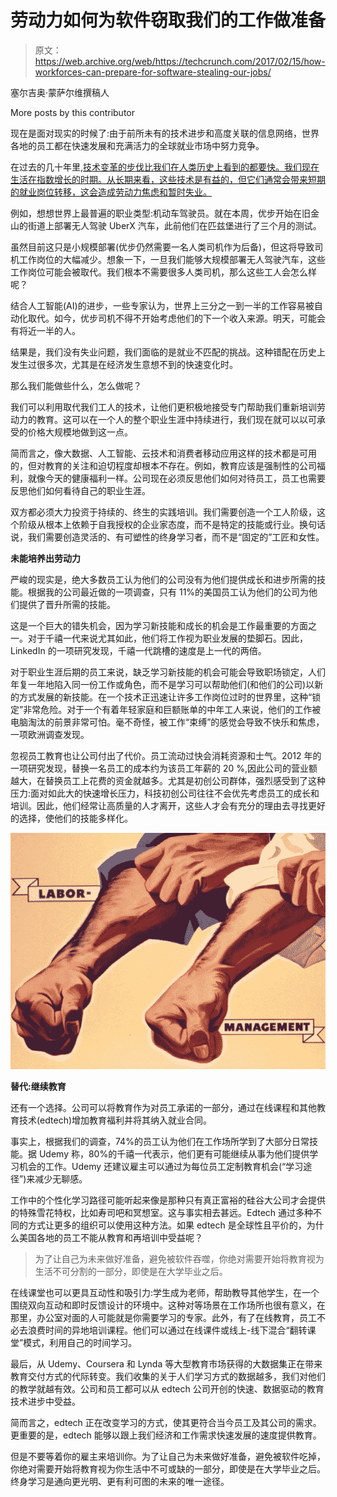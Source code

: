 # 劳动力如何为软件窃取我们的工作做准备 

> 原文：<https://web.archive.org/web/https://techcrunch.com/2017/02/15/how-workforces-can-prepare-for-software-stealing-our-jobs/>

塞尔吉奥·蒙萨尔维撰稿人

More posts by this contributor

现在是面对现实的时候了:由于前所未有的技术进步和高度关联的信息网络，世界各地的员工都在快速发展和充满活力的全球就业市场中努力竞争。

在过去的几十年里,[技术变革的步伐比我们在人类历史上看到的都要快。我们现在生活在指数增长的时期。从长期来看，这些技术是有益的，但它们通常会带来短期的就业岗位转移，这会造成劳动力焦虑和暂时失业。](https://web.archive.org/web/20221210032630/https://hbr.org/2013/11/the-pace-of-technology-adoption-is-speeding-up)

例如，想想世界上最普遍的职业类型:机动车驾驶员。就在本周，优步开始在旧金山的街道上部署无人驾驶 UberX 汽车，此前他们在匹兹堡进行了三个月的测试。

虽然目前这只是小规模部署(优步仍然需要一名人类司机作为后备)，但这将导致司机工作岗位的大幅减少。想象一下，一旦我们能够大规模部署无人驾驶汽车，这些工作岗位可能会被取代。我们根本不需要很多人类司机，那么这些工人会怎么样呢？

结合人工智能(AI)的进步，一些专家认为，世界上三分之一到一半的工作容易被自动化取代。如今，优步司机不得不开始考虑他们的下一个收入来源。明天，可能会有将近一半的人。

结果是，我们没有失业问题，我们面临的是就业不匹配的挑战。这种错配在历史上发生过很多次，尤其是在经济发生意想不到的快速变化时。

那么我们能做些什么，怎么做呢？

我们可以利用取代我们工人的技术，让他们更积极地接受专门帮助我们重新培训劳动力的教育。这可以在一个人的整个职业生涯中持续进行，我们现在就可以以可承受的价格大规模地做到这一点。

简而言之，像大数据、人工智能、云技术和消费者移动应用这样的技术都是可用的，但对教育的关注和迫切程度却根本不存在。例如，教育应该是强制性的公司福利，就像今天的健康福利一样。公司现在必须反思他们如何对待员工，员工也需要反思他们如何看待自己的职业生涯。

双方都必须大力投资于持续的、终生的实践培训。我们需要创造一个工人阶级，这个阶级从根本上依赖于自我授权的企业家态度，而不是特定的技能或行业。换句话说，我们需要创造灵活的、有可塑性的终身学习者，而不是“固定的”工匠和女性。

**未能培养出劳动力**

严峻的现实是，绝大多数员工认为他们的公司没有为他们提供成长和进步所需的技能。根据我的公司最近做的一项调查，只有 11%的美国员工认为他们的公司为他们提供了晋升所需的技能。

这是一个巨大的错失机会，因为学习新技能和成长的机会是工作最重要的方面之一。对于千禧一代来说尤其如此，他们将工作视为职业发展的垫脚石。因此，LinkedIn 的一项研究发现，千禧一代跳槽的速度是上一代的两倍。

对于职业生涯后期的员工来说，缺乏学习新技能的机会可能会导致职场锁定，人们年复一年地陷入同一份工作或角色，而不是学习可以帮助他们(和他们的公司)以新的方式发展的新技能。在一个技术正迅速让许多工作岗位过时的世界里，这种“锁定”非常危险。对于一个有着年轻家庭和巨额账单的中年工人来说，他们的工作被电脑淘汰的前景非常可怕。毫不奇怪，被工作“束缚”的感觉会导致不快乐和焦虑，一项欧洲调查发现。

忽视员工教育也让公司付出了代价。员工流动过快会消耗资源和士气。2012 年的一项研究发现，替换一名员工的成本约为该员工年薪的 20 %,因此公司的营业额越大，在替换员工上花费的资金就越多。尤其是初创公司群体，强烈感受到了这种压力:面对如此大的快速增长压力，科技初创公司往往不会优先考虑员工的成长和培训。因此，他们经常让高质量的人才离开，这些人才会有充分的理由去寻找更好的选择，使他们的技能多样化。

![Labor, Management](img/3b2b8b5f3a56e902eb39dd4ac8994faa.png)

**替代:继续教育**

还有一个选择。公司可以将教育作为对员工承诺的一部分，通过在线课程和其他教育技术(edtech)增加教育福利并将其纳入就业合同。

事实上，根据我们的调查，74%的员工认为他们在工作场所学到了大部分日常技能。据 Udemy 称，80%的千禧一代表示，他们更有可能继续从事为他们提供学习机会的工作。Udemy 还建议雇主可以通过为每位员工定制教育机会(“学习途径”)来减少无聊感。

工作中的个性化学习路径可能听起来像是那种只有真正富裕的硅谷大公司才会提供的特殊雪花特权，比如寿司吧和冥想室。这与事实相去甚远。Edtech 通过多种不同的方式让更多的组织可以使用这种方法。如果 edtech 是全球性且平价的，为什么美国各地的员工不能从教育和再培训中受益呢？

> 为了让自己为未来做好准备，避免被软件吞噬，你绝对需要开始将教育视为生活不可分割的一部分，即使是在大学毕业之后。

在线课堂也可以更具互动性和吸引力:学生成为老师，帮助教导其他学生，在一个围绕双向互动和即时反馈设计的环境中。这种对等场景在工作场所也很有意义，在那里，办公室对面的人可能就是你需要学习的专家。此外，有了在线教育，员工不必去浪费时间的异地培训课程。他们可以通过在线课件或线上-线下混合“翻转课堂”模式，利用自己的时间学习。

最后，从 Udemy、Coursera 和 Lynda 等大型教育市场获得的大数据集正在带来教育交付方式的代际转变。我们收集的关于人们学习方式的数据越多，我们对他们的教学就越有效。公司和员工都可以从 edtech 公司开创的快速、数据驱动的教育技术进步中受益。

简而言之，edtech 正在改变学习的方式，使其更符合当今员工及其公司的需求。更重要的是，edtech 能够以跟上我们经济和工作需求快速发展的速度提供教育。

但是不要等着你的雇主来培训你。为了让自己为未来做好准备，避免被软件吃掉，你绝对需要开始将教育视为你生活中不可或缺的一部分，即使是在大学毕业之后。终身学习是通向更光明、更有利可图的未来的唯一途径。